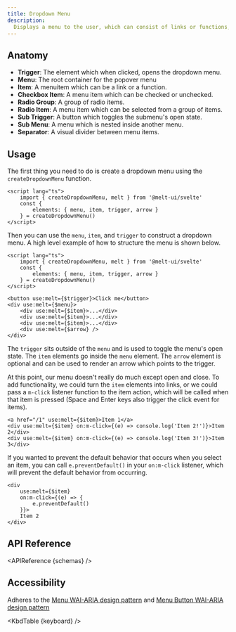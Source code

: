 ```yaml
---
title: Dropdown Menu
description:
  Displays a menu to the user, which can consist of links or functions, triggered by a button.
---
```


<script>
    import { KbdTable, APIReference } from '$lib/docs/components'
    export let schemas
    export let keyboard
</script>

## Anatomy

- **Trigger**: The element which when clicked, opens the dropdown menu.
- **Menu**: The root container for the popover menu
- **Item**: A menuitem which can be a link or a function.
- **Checkbox Item**: A menu item which can be checked or unchecked.
- **Radio Group**: A group of radio items.
- **Radio Item**: A menu item which can be selected from a group of items.
- **Sub Trigger**: A button which toggles the submenu's open state.
- **Sub Menu**: A menu which is nested inside another menu.
- **Separator**: A visual divider between menu items.

## Usage

The first thing you need to do is create a dropdown menu using the `createDropdownMenu` function.

```svelte {3-5}
<script lang="ts">
	import { createDropdownMenu, melt } from '@melt-ui/svelte'
	const {
		elements: { menu, item, trigger, arrow }
	} = createDropdownMenu()
</script>
```

Then you can use the `menu`, `item`, and `trigger` to construct a dropdown menu. A high level
example of how to structure the menu is shown below.

```svelte
<script lang="ts">
	import { createDropdownMenu, melt } from '@melt-ui/svelte'
	const {
		elements: { menu, item, trigger, arrow }
	} = createDropdownMenu()
</script>

<button use:melt={$trigger}>Click me</button>
<div use:melt={$menu}>
	<div use:melt={$item}>...</div>
	<div use:melt={$item}>...</div>
	<div use:melt={$item}>...</div>
	<div use:melt={$arrow} />
</div>
```

The `trigger` sits outside of the `menu` and is used to toggle the menu's open state. The `item`
elements go inside the `menu` element. The `arrow` element is optional and can be used to render an
arrow which points to the trigger.

At this point, our menu doesn't really do much except open and close. To add functionality, we could
turn the `item` elements into links, or we could pass a `m-click` listener function to the item
action, which will be called when that item is pressed (Space and Enter keys also trigger the click
event for items).

```svelte /on:m-click={(e) => console.log('Item 2!')}/#hi /on:m-click={(e) => console.log('Item 3!')}/#hi
<a href="/1" use:melt={$item}>Item 1</a>
<div use:melt={$item} on:m-click={(e) => console.log('Item 2!')}>Item 2</div>
<div use:melt={$item} on:m-click={(e) => console.log('Item 3!')}>Item 3</div>
```

If you wanted to prevent the default behavior that occurs when you select an item, you can call
`e.preventDefault()` in your `on:m-click` listener, which will prevent the default behavior from
occurring.

```svelte {4}
<div
	use:melt={$item}
	on:m-click={(e) => {
		e.preventDefault()
	}}>
	Item 2
</div>
```

## API Reference

<APIReference {schemas} />

## Accessibility

Adheres to the [Menu WAI-ARIA design pattern](https://www.w3.org/WAI/ARIA/apg/patterns/menubar/) and
[Menu Button WAI-ARIA design pattern](https://www.w3.org/WAI/ARIA/apg/patterns/menubutton/)

<KbdTable {keyboard} />
